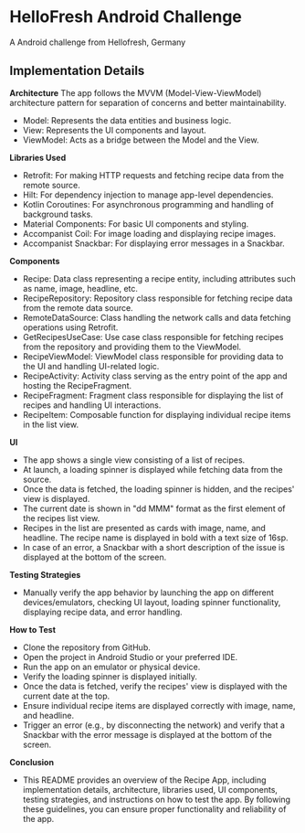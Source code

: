 # HelloFresh Android Challenge
 A Android challenge from Hellofresh, Germany

## Implementation Details

**Architecture**
The app follows the MVVM (Model-View-ViewModel) architecture pattern for separation of concerns and
better maintainability.

- Model: Represents the data entities and business logic.
- View: Represents the UI components and layout.
- ViewModel: Acts as a bridge between the Model and the View.

**Libraries Used**

- Retrofit: For making HTTP requests and fetching recipe data from the remote source.
- Hilt: For dependency injection to manage app-level dependencies.
- Kotlin Coroutines: For asynchronous programming and handling of background tasks.
- Material Components: For basic UI components and styling.
- Accompanist Coil: For image loading and displaying recipe images.
- Accompanist Snackbar: For displaying error messages in a Snackbar.

**Components**

- Recipe: Data class representing a recipe entity, including attributes such as name, image,
  headline, etc.
- RecipeRepository: Repository class responsible for fetching recipe data from the remote data
  source.
- RemoteDataSource: Class handling the network calls and data fetching operations using Retrofit.
- GetRecipesUseCase: Use case class responsible for fetching recipes from the repository and
  providing them to the ViewModel.
- RecipeViewModel: ViewModel class responsible for providing data to the UI and handling UI-related
  logic.
- RecipeActivity: Activity class serving as the entry point of the app and hosting the
  RecipeFragment.
- RecipeFragment: Fragment class responsible for displaying the list of recipes and handling UI
  interactions.
- RecipeItem: Composable function for displaying individual recipe items in the list view.

**UI**

- The app shows a single view consisting of a list of recipes.
- At launch, a loading spinner is displayed while fetching data from the source.
- Once the data is fetched, the loading spinner is hidden, and the recipes' view is displayed.
- The current date is shown in "dd MMM" format as the first element of the recipes list view.
- Recipes in the list are presented as cards with image, name, and headline. The recipe name is
  displayed in bold with a text size of 16sp.
- In case of an error, a Snackbar with a short description of the issue is displayed at the bottom
  of the screen.

**Testing Strategies**

- Manually verify the app behavior by launching the app on different devices/emulators, checking UI
  layout,
  loading spinner functionality, displaying recipe data, and error handling.

**How to Test**

- Clone the repository from GitHub.
- Open the project in Android Studio or your preferred IDE.
- Run the app on an emulator or physical device.
- Verify the loading spinner is displayed initially.
- Once the data is fetched, verify the recipes' view is displayed with the current date at the top.
- Ensure individual recipe items are displayed correctly with image, name, and headline.
- Trigger an error (e.g., by disconnecting the network) and verify that a Snackbar with the error
  message is displayed at the bottom of the screen.

**Conclusion**

- This README provides an overview of the Recipe App, including implementation details,
  architecture, libraries used, UI components,
  testing strategies, and instructions on how to test the app. By following these guidelines, you
  can ensure proper functionality and reliability of the app.
